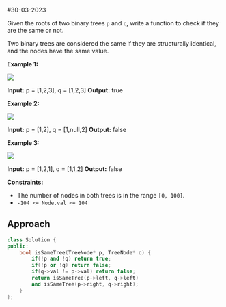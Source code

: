 #30-03-2023 






Given the roots of two binary trees `p` and `q`, write a function to check if they are the same or not.

Two binary trees are considered the same if they are structurally identical, and the nodes have the same value.

**Example 1:**

![](https://assets.leetcode.com/uploads/2020/12/20/ex1.jpg)

**Input:** p = [1,2,3], q = [1,2,3]
**Output:** true

**Example 2:**

![](https://assets.leetcode.com/uploads/2020/12/20/ex2.jpg)

**Input:** p = [1,2], q = [1,null,2]
**Output:** false

**Example 3:**

![](https://assets.leetcode.com/uploads/2020/12/20/ex3.jpg)

**Input:** p = [1,2,1], q = [1,1,2]
**Output:** false

**Constraints:**

-   The number of nodes in both trees is in the range `[0, 100]`.
-   `-104 <= Node.val <= 104`



## Approach


```cpp
class Solution {
public:
    bool isSameTree(TreeNode* p, TreeNode* q) {
        if(!p and !q) return true;
        if(!p or !q) return false;
        if(q->val != p->val) return false;
        return isSameTree(p->left, q->left) 
        and isSameTree(p->right, q->right);
    }
};
```


